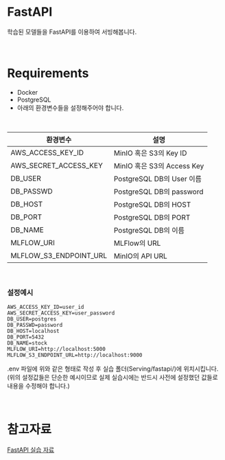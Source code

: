 # FastAPI

학습된 모델들을 FastAPI를 이용하여 서빙해봅니다.

<br>

# Requirements
* Docker
* PostgreSQL
* 아래의 환경변수들을 설정해주어야 합니다.

<br>

|환경변수|설명|
|---|---|
|AWS_ACCESS_KEY_ID|MinIO 혹은 S3의 Key ID|
|AWS_SECRET_ACCESS_KEY|MinIO 혹은 S3의 Access Key|
|DB_USER|PostgreSQL DB의 User 이름|
|DB_PASSWD|PostgreSQL DB의 password|
|DB_HOST|PostgreSQL DB의 HOST|
|DB_PORT|PostgreSQL DB의 PORT|
|DB_NAME|PostgreSQL DB의 이름|
|MLFLOW_URI|MLFlow의 URL|
|MLFLOW_S3_ENDPOINT_URL|MinIO의 API URL|

<br>

### 설정예시
```
AWS_ACCESS_KEY_ID=user_id
AWS_SECRET_ACCESS_KEY=user_password
DB_USER=postgres
DB_PASSWD=password
DB_HOST=localhost
DB_PORT=5432
DB_NAME=stock
MLFLOW_URI=http://localhost:5000
MLFLOW_S3_ENDPOINT_URL=http://localhost:9000
```

.env 파일에 위와 같은 형태로 작성 후 실습 폴더(Serving/fastapi/)에 위치시킵니다.(위의 설정값들은 단순한 예시이므로 실제 실습시에는 반드시 사전에 설정했던 값들로 내용을 수정해야 합니다.)

<br>

# 참고자료
[FastAPI 실습 자료](https://docs.google.com/presentation/d/19EZ9p82S167h-DSDxBzSMAk5Atvzcnffk4BUUr2mIKk/edit?usp=sharing)  
